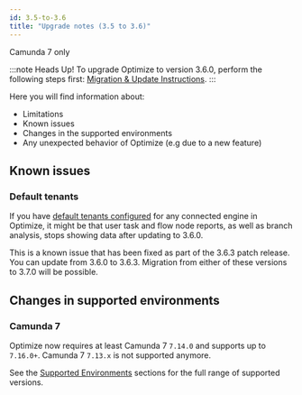 ```yaml
---
id: 3.5-to-3.6
title: "Upgrade notes (3.5 to 3.6)"
---
```


<span class="badge badge--platform">Camunda 7 only</span>

:::note Heads Up!
To upgrade Optimize to version 3.6.0, perform the following steps first: [Migration & Update Instructions](./instructions.md).
:::

Here you will find information about:

- Limitations
- Known issues
- Changes in the supported environments
- Any unexpected behavior of Optimize (e.g due to a new feature)

## Known issues

### Default tenants

If you have [default tenants configured](./../configuration/system-configuration-platform-7.md) for any connected engine in Optimize,
it might be that user task and flow node reports, as well as branch analysis, stops showing data after updating to 3.6.0.

This is a known
issue that has been fixed as part of the 3.6.3 patch release. You can update from 3.6.0 to 3.6.3. Migration from either of these versions to
3.7.0 will be possible.

## Changes in supported environments

### Camunda 7

Optimize now requires at least Camunda 7 `7.14.0` and supports up to `7.16.0+`. Camunda 7 `7.13.x` is not supported anymore.

See the [Supported Environments](/reference/supported-environments.md) sections for the full range of supported versions.

